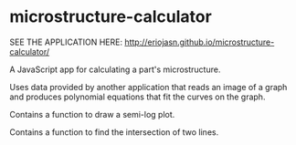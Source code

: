 # microstructure-calculator
SEE THE APPLICATION HERE: http://eriojasn.github.io/microstructure-calculator/

A JavaScript app for calculating a part's microstructure.

Uses data provided by another application that reads an image of a graph and produces polynomial equations that fit the curves on the graph.

Contains a function to draw a semi-log plot.

Contains a function to find the intersection of two lines.
